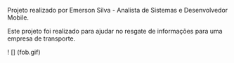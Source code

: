 Projeto realizado por Emerson Silva - Analista de Sistemas e Desenvolvedor Mobile.

Este projeto foi realizado para ajudar no resgate de informações para uma empresa de transporte.

! [] (fob.gif)